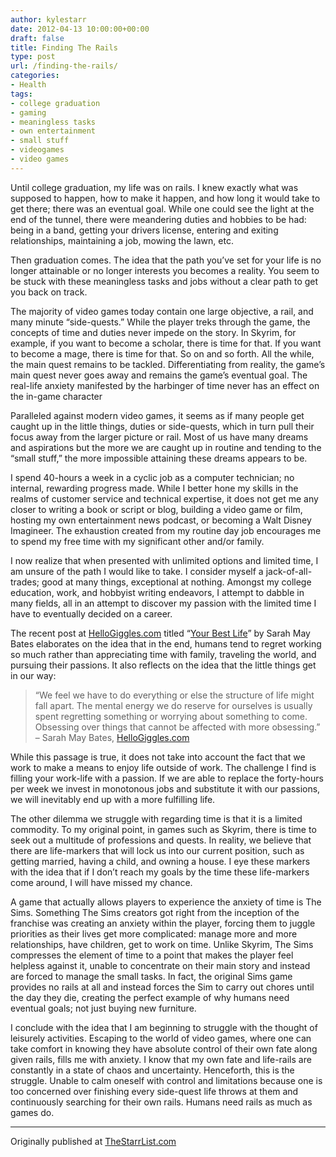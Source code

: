 ```yaml
---
author: kylestarr
date: 2012-04-13 10:00:00+00:00
draft: false
title: Finding The Rails
type: post
url: /finding-the-rails/
categories:
- Health
tags:
- college graduation
- gaming
- meaningless tasks
- own entertainment
- small stuff
- videogames
- video games
---
```


Until college graduation, my life was on rails. I knew exactly what was supposed to happen, how to make it happen, and how long it would take to get there; there was an eventual goal. While one could see the light at the end of the tunnel, there were meandering duties and hobbies to be had: being in a band, getting your drivers license, entering and exiting relationships, maintaining a job, mowing the lawn, etc.

Then graduation comes. The idea that the path you’ve set for your life is no longer attainable or no longer interests you becomes a reality. You seem to be stuck with these meaningless tasks and jobs without a clear path to get you back on track.

The majority of video games today contain one large objective, a rail, and many minute “side-quests.” While the player treks through the game, the concepts of time and duties never impede on the story. In Skyrim, for example, if you want to become a scholar, there is time for that. If you want to become a mage, there is time for that. So on and so forth. All the while, the main quest remains to be tackled. Differentiating from reality, the game’s main quest never goes away and remains the game’s eventual goal. The real-life anxiety manifested by the harbinger of time never has an effect on the in-game character

Paralleled against modern video games, it seems as if many people get caught up in the little things, duties or side-quests, which in turn pull their focus away from the larger picture or rail. Most of us have many dreams and aspirations but the more we are caught up in routine and tending to the “small stuff,” the more impossible attaining these dreams appears to be.

I spend 40-hours a week in a cyclic job as a computer technician; no internal, rewarding progress made. While I better hone my skills in the realms of customer service and technical expertise, it does not get me any closer to writing a book or script or blog, building a video game or film, hosting my own entertainment news podcast, or becoming a Walt Disney Imagineer. The exhaustion created from my routine day job encourages me to spend my free time with my significant other and/or family.

I now realize that when presented with unlimited options and limited time, I am unsure of the path I would like to take. I consider myself a jack-of-all-trades; good at many things, exceptional at nothing. Amongst my college education, work, and hobbyist writing endeavors, I attempt to dabble in many fields, all in an attempt to discover my passion with the limited time I have to eventually decided on a career.

The recent post at [HelloGiggles.com](http://hellogiggles.com/your-best-life) titled “[Your Best Life](http://hellogiggles.com/your-best-life)” by Sarah May Bates elaborates on the idea that in the end, humans tend to regret working so much rather than appreciating time with family, traveling the world, and pursuing their passions. It also reflects on the idea that the little things get in our way:

> “We feel we have to do everything or else the structure of life might fall apart. The mental energy we do reserve for ourselves is usually spent regretting something or worrying about something to come. Obsessing over things that cannot be affected with more obsessing.” – Sarah May Bates, [HelloGiggles.com](http://hellogiggles.com/your-best-life)

While this passage is true, it does not take into account the fact that we work to make a means to enjoy life outside of work. The challenge I find is filling your work-life with a passion. If we are able to replace the forty-hours per week we invest in monotonous jobs and substitute it with our passions, we will inevitably end up with a more fulfilling life.

The other dilemma we struggle with regarding time is that it is a limited commodity. To my original point, in games such as Skyrim, there is time to seek out a multitude of professions and quests. In reality, we believe that there are life-markers that will lock us into our current position, such as getting married, having a child, and owning a house. I eye these markers with the idea that if I don’t reach my goals by the time these life-markers come around, I will have missed my chance.

A game that actually allows players to experience the anxiety of time is The Sims. Something The Sims creators got right from the inception of the franchise was creating an anxiety within the player, forcing them to juggle priorities as their lives get more complicated: manage more and more relationships, have children, get to work on time. Unlike Skyrim, The Sims compresses the element of time to a point that makes the player feel helpless against it, unable to concentrate on their main story and instead are forced to manage the small tasks. In fact, the original Sims game provides no rails at all and instead forces the Sim to carry out chores until the day they die, creating the perfect example of why humans need eventual goals; not just buying new furniture.

I conclude with the idea that I am beginning to struggle with the thought of leisurely activities. Escaping to the world of video games, where one can take comfort in knowing they have absolute control of their own fate along given rails, fills me with anxiety. I know that my own fate and life-rails are constantly in a state of chaos and uncertainty. Henceforth, this is the struggle. Unable to calm oneself with control and limitations because one is too concerned over finishing every side-quest life throws at them and continuously searching for their own rails. Humans need rails as much as games do.

---

Originally published at [TheStarrList.com](https://thestarrlist.wordpress.com/2012/04/13/finding-the-rails/)
